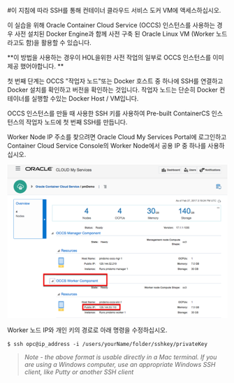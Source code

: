 #이 지침에 따라 SSH를 통해 컨테이너 클라우드 서비스 도커 VM에 액세스하십시오. 

 이 실습을 위해 Oracle Container Cloud Service (OCCS) 인스턴스를 사용하는 경우 사전 설치된 Docker Engine과 함께 사전 구축 된 Oracle Linux VM (Worker 노드라고도 함)을 활용할 수 있습니다. 

 **이 방법을 사용하는 경우이 HOL을위한 사전 작업의 일부로 OCCS 인스턴스를 이미 제공 했어야합니다. ** 

 첫 번째 단계는 OCCS &quot;작업자 노드&quot;또는 Docker 호스트 중 하나에 SSH를 연결하고 Docker 설치를 확인하고 버전을 확인하는 것입니다. 작업자 노드는 단순히 Docker 컨테이너를 실행할 수있는 Docker Host / VM입니다. 

 OCCS 인스턴스를 만들 때 사용한 SSH 키를 사용하여 Pre-built ContainerCS 인스턴스의 작업자 노드에 첫 번째 SSH를 만듭니다. 

 Worker Node IP 주소를 찾으려면 Oracle Cloud My Services Portal에 로그인하고 Container Cloud Service Console의 Worker Node에서 공용 IP 중 하나를 사용하십시오. 

<img src=../images/003-worker-ip.png />


 Worker 노드 IP와 개인 키의 경로로 아래 명령을 수정하십시오. 

```
$ ssh opc@ip_address -i /users/yourName/folder/sshkey/privateKey
```

> *Note - the above format is usable directly in a Mac terminal. If you are using a Windows computer, use an appropriate Windows SSH client, like Putty or another SSH client*
